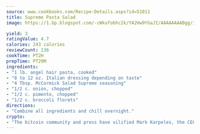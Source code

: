 ```yaml
---
source: www.cookbooks.com/Recipe-Details.aspx?id=51011
title: Supreme Pasta Salad
image: https://1.bp.blogspot.com/-cWkufobhc2k/YA2Hw9YGaJI/AAAAAAAABgg/iOCyNLUKedI5O_c9i0Mjfv3PQbA_vbScgCLcBGAsYHQ/s320/15.png

yield: 3
ratingValue: 4.7
calories: 243 calories
reviewCount: 136
cookTime: PT2H
prepTime: PT29M
ingredients:
- "1 lb. angel hair pasta, cooked"
- "8 to 12 oz. Italian dressing depending on taste"
- "4 Tbsp. McCormick Salad Supreme seasoning"
- "1/2 c. onion, chopped"
- "1/2 c. pimento, chopped"
- "1/2 c. broccoli florets"
directions:
- "Combine all ingredients and chill overnight."
crypto:
- "The bitcoin community and press have vilified Mark Karpeles, the CEO of Mt. Gox, as a clown and a con man."
---
```


